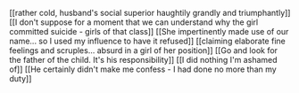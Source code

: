 [[rather cold, husband's social superior haughtily grandly and triumphantly]]
[[I don't suppose for a moment that we can understand why the girl committed suicide - girls of that class]]
[[She impertinently made use of our name... so I used my influence to have it refused]]
[[claiming elaborate fine feelings and scruples... absurd in a girl of her position]]
[[Go and look for the father of the child. It's his responsibility]]
[[I did nothing I'm ashamed of]]
[[He certainly didn't make me confess - I had done no more than my duty]]